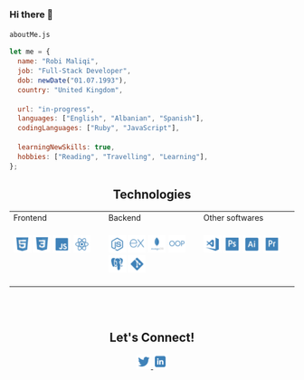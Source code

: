 ### Hi there 👋

`aboutMe.js`

```js
let me = {
  name: "Robi Maliqi",
  job: "Full-Stack Developer",
  dob: newDate("01.07.1993"),
  country: "United Kingdom",

  url: "in-progress",
  languages: ["English", "Albanian", "Spanish"],
  codingLanguages: ["Ruby", "JavaScript"],

  learningNewSkills: true,
  hobbies: ["Reading", "Travelling", "Learning"],
};
```

<h2 align='center'>Technologies</h2>
<table>
  <tbody>
    <td valign='top' width='33.33%>
      <h3 align='center'>Frontend<h3>   
      <img src='https://github.com/robimaliqi/robiMaliqi/blob/2ae11e63a64add5d504a45ffe5632caa152ea66c/Images/HTML.png' width='20%'>
      <img src='https://github.com/robimaliqi/robiMaliqi/blob/900a0a6fec956d517532c4601af87fd779742ae2/Images/CSS.png' width='20%'>
      <img src='https://github.com/robimaliqi/robiMaliqi/blob/2ae11e63a64add5d504a45ffe5632caa152ea66c/Images/JavaScript.png' width='20%'>
      <img src='https://github.com/robimaliqi/robiMaliqi/blob/2ae11e63a64add5d504a45ffe5632caa152ea66c/Images/React.png' width='20%'>                                 </td>
                        
   <td valign='top' width='33.33%>
      <h3 align='center'>Backend<h3>
        <img src='https://github.com/robimaliqi/robiMaliqi/blob/2ae11e63a64add5d504a45ffe5632caa152ea66c/Images/NodeJS.png' width='20%'>   
        <img src='https://github.com/robimaliqi/robiMaliqi/blob/2ae11e63a64add5d504a45ffe5632caa152ea66c/Images/Express.png' width='20%'>   
        <img src='https://github.com/robimaliqi/robiMaliqi/blob/2ae11e63a64add5d504a45ffe5632caa152ea66c/Images/MongoDB.png' width='20%'>   
        <img src='https://github.com/robimaliqi/robiMaliqi/blob/2ae11e63a64add5d504a45ffe5632caa152ea66c/Images/OOP.png' width='20%'>   
        <img src='https://github.com/robimaliqi/robiMaliqi/blob/2ae11e63a64add5d504a45ffe5632caa152ea66c/Images/PostgreSQL.png' width='20%'>
        <img src='https://github.com/robimaliqi/robiMaliqi/blob/2ae11e63a64add5d504a45ffe5632caa152ea66c/Images/Git.png' width='20%'>
</td>
   <td valign='top' width='33.33%>
      <h3 align='center'>Other softwares<h3>
        <img src='https://github.com/robimaliqi/robiMaliqi/blob/2ae11e63a64add5d504a45ffe5632caa152ea66c/Images/VSCode.png' width='20%'>   
        <img src='https://github.com/robimaliqi/robiMaliqi/blob/2ae11e63a64add5d504a45ffe5632caa152ea66c/Images/Photoshop.png' width='20%'>   
        <img src='https://github.com/robimaliqi/robiMaliqi/blob/2ae11e63a64add5d504a45ffe5632caa152ea66c/Images/Illustrator.png' width='20%'>   
        <img src='https://github.com/robimaliqi/robiMaliqi/blob/2ae11e63a64add5d504a45ffe5632caa152ea66c/Images/PremierePro.png' width='20%'>   
 </td>
  </tbody>
 </table>
<br>
 <br>
<h2 align='center'>Let's Connect!</h2>
 <p align='center'>
        <a href='https://twitter.com/RobiMaliqi'> <img src='https://github.com/robimaliqi/robiMaliqi/blob/2ae11e63a64add5d504a45ffe5632caa152ea66c/Images/Twitter.png' width='5%'> </a>  
        <a href='https://www.linkedin.com/in/robimaliqi/'> <img src='https://github.com/robimaliqi/robiMaliqi/blob/2ae11e63a64add5d504a45ffe5632caa152ea66c/Images/LinkedIn.png' width='5%'>   
 </p>
